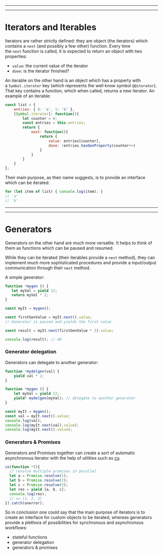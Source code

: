 
---
---

# **Iterators and Iterables**

Iterators are rather strictly defined: they are object (the iterators) which contains a `next` (and possibly a few other) function. Every time the `next` function is called, it is expected to return an object with two properties:

-   `value`: the current value of the iterator
-   `done`: is the iterator finished?

An iterable on the other hand is an object which has a property with a `Symbol.iterator` key (which represents the well know symbol `@@iterator`). That key contains a function, which when called, returns a new iterator. An example of an iterable:

```js
const list = {
    entries: { 0: 'a', 1: 'b' },
    [Symbol.iterator]: function(){
        let counter = 0;
        const entries = this.entries;
        return {
            next: function(){
                return {
                    value: entries[counter],
                    done: !entries.hasOwnProperty(counter++)
                }
            }
        }
    }
};

```

Their main purpose, as their name suggests, is to provide an interface which can be iterated:

```js
for (let item of list) { console.log(item); }
// 'a'
// 'b'

```
---
---

# **Generators**

Generators on the other hand are much more versatile. It helps to think of them as functions which can be paused and resumed.

While they can be iterated (their iterables provide a `next` method), they can implement much more sophisticated procedures and provide a input/output communication through their `next` method.

A simple generator:

```js
function *mygen () {
   let myVal = yield 12;
   return myVal * 2;
}

const myIt = mygen();

const firstGenValue = myIt.next().value;
// Generator is paused and yields the first value

const result = myIt.next(firstGenValue * 2).value;

console.log(result); // 48

```



### **Generator delegation**

Generators can delegate to another generator:

```js
function *mydelgen(val) {
    yield val * 2;
}

function *mygen () {
    let myVal = yield 12;
    yield* mydelgen(myVal); // delegate to another generator
}

const myIt = mygen();
const val = myIt.next().value;
console.log(val);
console.log(myIt.next(val).value);
console.log(myIt.next().value);

```

### **Generators & Promises**

Generators and Promises together can create a sort of automatic asynchronous iterator with the help of utilities such as [co](https://github.com/tj/co).

```js
co(function *(){
  // resolve multiple promises in parallel
  let a = Promise.resolve(1);
  let b = Promise.resolve(2);
  let c = Promise.resolve(3);
  let res = yield [a, b, c];
  console.log(res);
  // => [1, 2, 3]
}).catch(onerror);

```



So in conclusion one could say that the main purpose of iterators is to create an interface for custom objects to be iterated, whereas generators provide a plethora of possibilities for synchronous and asynchronous workflows:

-   stateful functions
-   generator delegation
-   generators & promises
